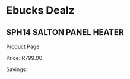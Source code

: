 
# Ebucks Dealz
## SPH14 SALTON PANEL HEATER
[Product Page](https://www.ebucks.com/web/shop/productSelected.do?prodId=1191128706&catId=1157551316)

Price: R799.00

Savings: 


	